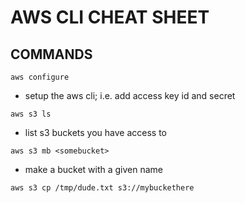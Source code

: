 # AWS CLI CHEAT SHEET
## COMMANDS

```aws configure```
- setup the aws cli; i.e. add access key id and secret

```aws s3 ls ```
- list s3 buckets you have access to

```aws s3 mb <somebucket>```
- make a bucket with a given name

```aws s3 cp /tmp/dude.txt s3://mybuckethere```
